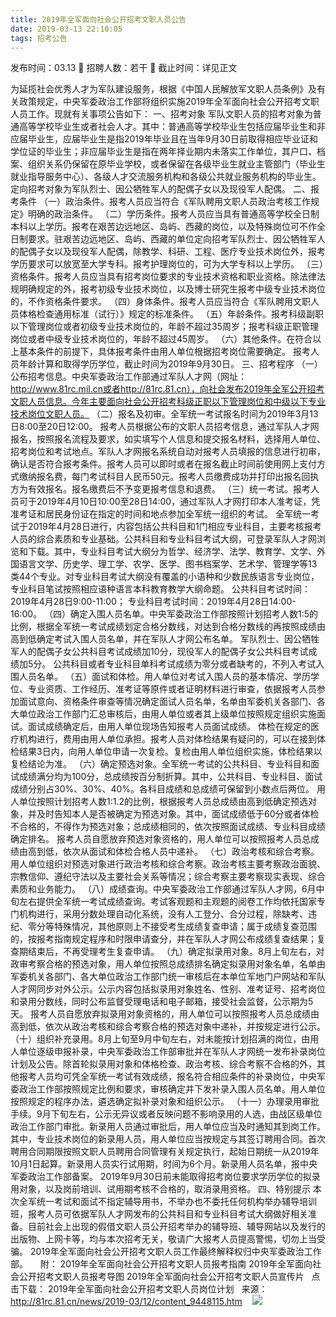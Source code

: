 ```yaml
---
title: 2019年全军面向社会公开招考文职人员公告
date: 2019-03-13 22:10:05
tags: 招考公告
---
```

发布时间：03.13   🌟   招聘人数：若干   🌈   截止时间：详见正文
<!-- more -->
为延揽社会优秀人才为军队建设服务，根据《中国人民解放军文职人员条例》及有关政策规定，中央军委政治工作部将组织实施2019年全军面向社会公开招考文职人员工作。现就有关事项公告如下：
一、招考对象
军队文职人员的招考对象为普通高等学校毕业生或者社会人才。其中：普通高等学校毕业生包括应届毕业生和非应届毕业生，应届毕业生是指2019年毕业且在当年9月30日前取得相应毕业证和学位证的毕业生；非应届毕业生是指在两年择业期内未落实工作单位，其户口、档案、组织关系仍保留在原毕业学校，或者保留在各级毕业生就业主管部门（毕业生就业指导服务中心）、各级人才交流服务机构和各级公共就业服务机构的毕业生。
定向招考对象为军队烈士、因公牺牲军人的配偶子女以及现役军人配偶。
二、报考条件
（一）政治条件。报考人员应当符合《军队聘用文职人员政治考核工作规定》明确的政治条件。
（二）学历条件。报考人员应当具有普通高等学校全日制本科以上学历。报考在艰苦边远地区、岛屿、西藏的岗位，以及特殊岗位可不作全日制要求。驻艰苦边远地区、岛屿、西藏的单位定向招考军队烈士、因公牺牲军人的配偶子女以及现役军人配偶，除教学、科研、工程、医疗专业技术岗位外，报考学历要求可以放宽至大学专科。报考护理岗位的，可为大学专科以上学历。
（三）资格条件。报考人员应当具有招考岗位要求的专业技术资格和职业资格。除法律法规明确规定的外，报考初级专业技术岗位，以及博士研究生报考中级专业技术岗位的，不作资格条件要求。
（四）身体条件。报考人员应当符合《军队聘用文职人员体格检查通用标准（试行）》规定的标准条件。
（五）年龄条件。报考科级副职以下管理岗位或者初级专业技术岗位的，年龄不超过35周岁；报考科级正职管理岗位或者中级专业技术岗位的，年龄不超过45周岁。
（六）其他条件。在符合以上基本条件的前提下，具体报考条件由用人单位根据招考岗位需要确定。
报考人员年龄计算和取得学历学位，截止时间为2019年9月30日。
三、招考程序
（一）公布招考信息。中央军委政治工作部通过军队人才网（网址：http://www.81rc.mil.cn或者http://81rc.81.cn），向社会发布2019年全军公开招考文职人员信息。今年主要面向社会公开招考科级正职以下管理岗位和中级以下专业技术岗位文职人员。
（二）报名及初审。全军统一考试报名时间为2019年3月13日8:00至20日12:00。
报考人员根据公布的文职人员招考信息，通过军队人才网报名，按照报名流程及要求，如实填写个人信息和提交报名材料，选择用人单位、招考岗位和考试地点。军队人才网报名系统自动对报考人员填报的信息进行初审，确认是否符合报考条件。报考人员可以即时或者在报名截止时间前使用网上支付方式缴纳报名费，每门考试科目人民币50元。报考人员缴费成功并打印出报名回执方为有效报名。报名缴费后不予变更报考信息和退费。
（三）统一考试。报考人员可于2019年4月10日10:00至28日14:00，通过军队人才网打印本人准考证，凭准考证和居民身份证在指定的时间和地点参加全军统一组织的考试。
全军统一考试于2019年4月28日进行，内容包括公共科目和1门相应专业科目，主要考核报考人员的综合素质和专业基础。公共科目和专业科目考试大纲，可登录军队人才网浏览和下载。其中，专业科目考试大纲分为哲学、经济学、法学、教育学、文学、外国语言文学、历史学、理工学、农学、医学、图书档案学、艺术学、管理学等13类44个专业。对专业科目考试大纲没有覆盖的小语种和少数民族语言专业岗位，专业科目笔试按照相应语种语言本科教育教学大纲命题。
公共科目考试时间：2019年4月28日9:00-11:00；
专业科目考试时间：2019年4月28日14:00-16:00。
（四）确定入围人员名单。中央军委政治工作部按照计划招考人数1:5的比例，根据全军统一考试成绩划定合格分数线，对达到合格分数线的再按照成绩由高到低确定考试入围人员名单，并在军队人才网公布名单。
军队烈士、因公牺牲军人的配偶子女公共科目考试成绩加10分，现役军人的配偶子女公共科目考试成绩加5分。
公共科目或者专业科目单科考试成绩为零分或者缺考的，不列入考试入围人员名单。
（五）面试和体检。用人单位对考试入围人员的基本情况、学历学位、专业资质、工作经历、准考证等原件或者证明材料进行审查，依据报考人员参加面试意向、资格条件审查等情况确定面试人员名单，名单由军委机关各部门、各大单位政治工作部门汇总审核后，由用人单位或者其上级单位按照规定组织实施面试。面试成绩确定后，由用人单位现场告知报考人员面试成绩。
体检在规定的医疗机构进行，费用由用人单位承担。报考人员对体检结果有疑问的，可以在接到体检结果3日内，向用人单位申请一次复检。复检由用人单位组织实施，体检结果以复检结论为准。
（六）确定预选对象。全军统一考试的公共科目、专业科目和面试成绩满分均为100分，总成绩按百分制折算。其中，公共科目、专业科目、面试成绩分别占30%、30%、40%。各科目成绩和总成绩可保留到小数点后两位。
用人单位按照计划招考人数1:1.2的比例，根据报考人员总成绩由高到低确定预选对象，并及时告知本人是否被确定为预选对象。其中，面试成绩低于60分或者体检不合格的，不得作为预选对象；总成绩相同的，依次按照面试成绩、专业科目成绩确定排名。
报考人员自愿放弃预选对象资格的，用人单位可以按照报考人员总成绩由高到低，依次从面试和体检合格人员中递补。
（七）政治考核和综合考察。用人单位组织对预选对象进行政治考核和综合考察。政治考核主要考察政治面貌、宗教信仰、遵纪守法以及主要社会关系等情况；综合考察主要考察现实表现、综合素质和业务能力。
（八）成绩查询。中央军委政治工作部通过军队人才网，6月中旬左右提供全军统一考试成绩查询。考试客观题和主观题的阅卷工作均依托国家专门机构进行，采用分数处理自动化系统，没有人工登分、合分过程，除缺考、违纪、零分等特殊情况，其他原则上不接受考生成绩复查申请；属于成绩复查范围的，按报考指南规定程序和时限申请查分，并在军队人才网公布成绩复查结果；复查期结束后，不再受理考生复查申请。
（九）确定拟录用对象。8月上旬左右，对政审考察合格的预选对象，用人单位按照总成绩排名确定拟录用对象名单，名单由军委机关各部门、各大单位政治工作部门统一审核后在本单位军地门户网站和军队人才网同步对外公示。公示内容包括拟录用对象姓名、性别、准考证号、招考岗位和录用分数线，同时公布监督受理电话和电子邮箱，接受社会监督，公示期为5天。
报考人员自愿放弃拟录用对象资格的，用人单位可以按照报考人员总成绩由高到低，依次从政治考核和综合考察合格的预选对象中递补，并按规定进行公示。
（十）组织补充录用。8月上旬至9月中旬左右，对未能按计划招满的岗位，由用人单位逐级申报补录，中央军委政治工作部审批并在军队人才网统一发布补录岗位计划及公告。除首轮拟录用对象和体格检查、政治考核、综合考察不合格的外，其他报考人员均可凭全军统一考试有效成绩，报名符合相应条件的补录岗位，中央军委政治工作部按照规定比例和要求，审核确定并下发补录入围人员名单。用人单位按照规定的程序办法，遴选确定拟补录对象和组织公示。
（十一）办理录用审批手续。9月下旬左右，公示无异议或者反映问题不影响录用的人选，由战区级单位政治工作部门审批。新录用人员通过审批后，用人单位应当及时通知其到岗工作。其中，专业技术岗位的新录用人员，用人单位应当按规定与其签订聘用合同。首次聘用合同期限按照文职人员聘用合同管理有关规定执行，起始日期统一从2019年10月1日起算。新录用人员实行试用期，时间为6个月。新录用人员名单，报中央军委政治工作部备案。
2019年9月30日前未能取得招考岗位要求学历学位的拟录用对象，以及岗前培训、试用期考核不合格的，取消录用资格。
四、特别提示
本次全军统一考试和面试不指定辅导用书，不举办也不委托任何机构举办辅导培训班，报考人员可依据军队人才网发布的公共科目和专业科目考试大纲做好相关准备。目前社会上出现的假借文职人员公开招考举办的辅导班、辅导网站以及发行的出版物、上网卡等，均与本次招考无关，敬请广大报考人员提高警惕，切勿上当受骗。
2019年全军面向社会公开招考文职人员工作最终解释权归中央军委政治工作部。
 
 
附：
2019年全军面向社会公开招考文职人员报考指南
2019年全军面向社会公开招考文职人员报考导图
2019年全军面向社会公开招考文职人员宣传片
 
点击下载：
2019年全军面向社会公开招考文职人员岗位计划
 
来源：
http://81rc.81.cn/news/2019-03/12/content_9448115.htm
 
 ![](https://cdn.weiweiblog.cn/20181015134814.png)